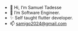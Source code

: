 - 👋 Hi, I’m Samuel Tadesse
- 👀 I’m Software Engineer.
- ✨ Self taught flutter developer.
- 📫 samigo2024@gmail.com


<!---
samitad2024/samitad2024 is a ✨ special ✨ repository because its `README.md` (this file) appears on your GitHub profile.
You can click the Preview link to take a look at your changes.
--->

